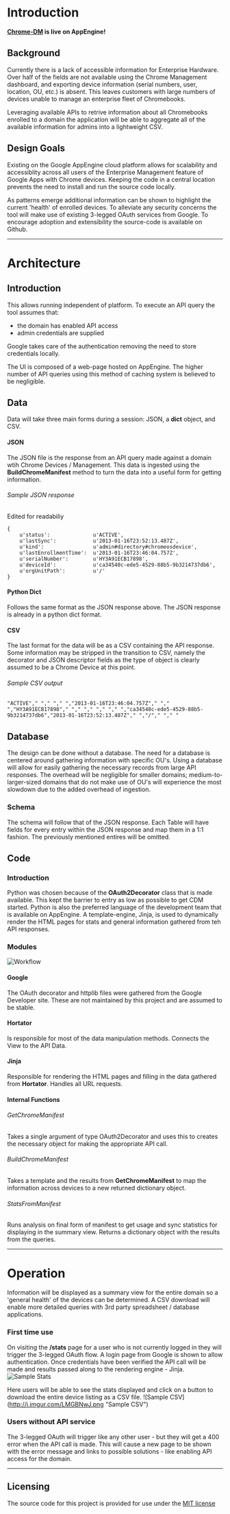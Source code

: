 # Introduction
__[Chrome-DM](http://chrome-dm.appspot.com/) is live on AppEngine!__

## Background
Currently there is a lack of accessible information for Enterprise Hardware. Over half of the fields are not available using the Chrome Management dashboard, and exporting device information (serial numbers, user, location, OU, etc.) is absent. This leaves customers with large numbers of devices unable to manage an enterprise fleet of Chromebooks.

Leveraging available APIs to retrive information about all Chromebooks enrolled to a domain the application will be able to aggregate all of the available information for admins into a lightweight CSV. 

## Design Goals
Existing on the Google AppEngine cloud platform allows for scalability and accessiblity across all users of the Enterprise Management feature of Google Apps with Chrome devices. Keeping the code in a central location prevents the need to install and run the source code locally.

As patterns emerge additional information can be shown to highlight the current 'health' of enrolled devices. To alleviate any security concerns the tool will make use of existing 3-legged OAuth services from Google. To encourage adoption and extensibility the source-code is available on Github.


---

# Architecture

## Introduction
This allows running independent of platform. To execute an API query the tool assumes that:

* the domain has enabled API access
* admin credentials are supplied

Google takes care of the authentication removing the need to store credentials locally.

The UI is composed of a web-page hosted on AppEngine. The higher number of API queries using this method of caching system is believed to be negligible.


## Data
Data will take three main forms during a session: JSON, a __dict__ object, and CSV.

#### JSON
The JSON file is the response from an API query made against a domain wtih Chrome Devices / Management. This data is ingested using the __BuildChromeManifest__ method to turn the data into a useful form for getting information.

###### Sample JSON response
Edited for readabiliy

```
{
	u'status': 				u'ACTIVE', 
	u'lastSync': 			u'2013-01-16T23:52:13.487Z', 
	u'kind': 				u'admin#directory#chromeosdevice', 
	u'lastEnrollmentTime': 	u'2013-01-16T23:46:04.757Z', 
	u'serialNumber': 		u'HY3A91ECB17898',
	u'deviceId': 			u'ca34540c-ede5-4529-88b5-9b3214737db6', 
	u'orgUnitPath': 		u'/'
}
```
#### Python Dict
Follows the same format as the JSON response above. The JSON response is already in a python dict format.

#### CSV
The last format for the data will be as a CSV containing the API response. Some information may be stripped in the transition to CSV, namely the decorator and JSON descriptor fields as the type of object is clearly assumed to be a Chrome Device at this point.

###### Sample CSV output
```
"ACTIVE"," "," "," ","2013-01-16T23:46:04.757Z"," "," ","HY3A91ECB17898"," "," "," "," "," ","ca34540c-ede5-4529-88b5-9b3214737db6","2013-01-16T23:52:13.487Z"," ","/"," "," "
```

## Database
The design can be done without a database. The need for a database is centered around gathering information with specific OU's. Using a database will allow for easily gathering the necessary records from large API responses. The overhead will be negligible for smaller domains; medium-to-larger-sized domains that do not make use of OU's will experience the most slowdown due to the added overhead of ingestion.

### Schema
The schema will follow that of the JSON response. Each Table will have fields for every entry within the JSON response and map them in a 1:1 fashion. The previously mentioned entires will be omitted.

## Code

### Introduction
Python was chosen because of the __OAuth2Decorator__ class that is made available. This kept the barrier to entry as low as possible to get CDM started. Python is also the preferred language of the development team that is available on AppEngine. A template-engine, Jinja, is used to dynamically render the HTML pages for stats and general information gathered from teh API responses.

### Modules

![Workflow](http://i.imgur.com/Su5rMa3.png "Workflow")
#### Google
The OAuth decorator and httplib files were gathered from the Google Developer site. These are not maintained by this project and are assumed to be stable.

#### Hortator
Is responsible for most of the data manipulation methods. Connects the View to the API Data.

#### Jinja
Responsible for rendering the HTML pages and filling in the data gathered from __Hortator__. Handles all URL requests.

#### Internal Functions

###### GetChromeManifest
Takes a single argument of type OAuth2Decorator and uses this to creates the necessary object for making the appropriate API call.

###### BuildChromeManifest
Takes a template and the results from __GetChromeManifest__ to map the information across devices to a new returned dictionary object.

###### StatsFromManifest
Runs analysis on final form of manifest to get usage and sync statistics for displaying in the summary view. Returns a dictionary object with the results from the queries.


---

# Operation
Information will be displayed as a summary view for the entire domain so a 'general health' of the devices can be determined. A CSV download will enable more detailed queries with 3rd party spreadsheet / database applications.

### First time use
On visiting the __/stats__ page for a user who is not currently logged in they will trigger the 3-legged OAuth flow. A login page from Google is shown to allow authentication. Once credentials have been verified the API call will be made and results passed along to the rendering engine - Jinja.
![Sample Stats](http://i.imgur.com/9ZIdhsI.png "Sample Stats")

Here users will be able to see the stats displayed and click on a button to download the entire device listing as a CSV file.
![Sample CSV] (http://i.imgur.com/LMGBNwJ.png "Sample CSV")

### Users without API service
The 3-legged OAuth will trigger like any other user - but they will get a 400 error when the API call is made. This will cause a new page to be shown with the error message and links to possible solutions - like enabling API access for the domain.

---

## Licensing
The source code for this project is provided for use under the [MIT license](https://github.com/ottiferous/Chrome-DM/blob/master/MIT%20License.txt)
